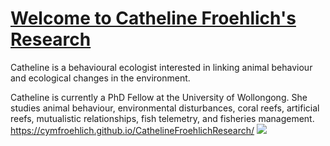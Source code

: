 # [**Welcome to Catheline Froehlich's Research**](https://cymfroehlich.github.io/CathelineFroehlichResearch/)

Catheline is a behavioural ecologist interested in linking animal behaviour and ecological changes in the environment. 

Catheline is currently a PhD Fellow at the University of Wollongong. She studies animal behaviour, environmental disturbances, coral reefs, artificial reefs, mutualistic relationships, fish telemetry, and fisheries management.
https://cymfroehlich.github.io/CathelineFroehlichResearch/
<a href = "https://cymfroehlich.github.io/CathelineFroehlichResearch/"> ![](images/IntroPageSlide.jpg)
</a>
